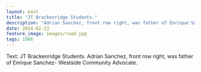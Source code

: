 ```yaml
---
layout: post
title: "JT Brackenridge Students."
description: "Adrian Sanchez, front row right, was father of Enrique Sanchez- Westside Community Advocate."
date: 2024-02-23
feature_image: images/road.jpg
tags: 1906
---
```

Text: JT Brackenridge Students. Adrian Sanchez, front row right, was father of Enrique Sanchez- Westside Community Advocate.
